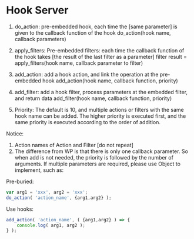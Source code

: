 # Hook Server

1. do_action: pre-embedded hook, each time the [same parameter] is given to the callback function of the hook
do_action(hook name, callback parameters)

2. apply_filters: Pre-embedded filters: each time the callback function of the hook takes [the result of the last filter as a parameter]
filter result = apply_filters(hook name, callback parameter to filter)

3. add_action: add a hook action, and link the operation at the pre-embedded hook
add_action(hook name, callback function, priority)

4. add_filter: add a hook filter, process parameters at the embedded filter, and return data
add_filter(hook name, callback function, priority)

5. Priority: The default is 10, and multiple actions or filters with the same hook name can be added. The higher priority is executed first, and the same priority is executed according to the order of addition.

Notice:
1. Action names of Action and Filter [do not repeat]
2. The difference from WP is that there is only one callback parameter. So when add is not needed, the priority is followed by the number of arguments. If multiple parameters are required, please use Object to implement, such as:

Pre-buried:
````js
var arg1 = 'xxx', arg2 = 'xxx';
do_action( 'action_name', {arg1,arg2} );
````
Use hooks:
````js
add_action( 'action_name', ( {arg1,arg2} ) => {
	console.log( arg1, arg2 );
} );
````